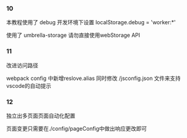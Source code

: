 ### 10

本教程使用了 debug   开发环境下设置  localStorage.debug = 'worker:*'

使用了 umbrella-storage 请勿直接使用webStorage API

### 11

改进访问路径

webpack config 中新增reslove.alias  同时修改 /jsconfig.json 文件来支持vscode的自动提示

### 12

独立出多页面页面自动化配置

页面变更只需要在./config/pageConfig中做出响应更改即可


 